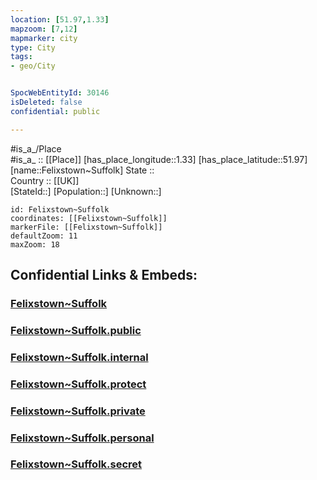 ```yaml
---
location: [51.97,1.33] 
mapzoom: [7,12] 
mapmarker: city 
type: City
tags:
- geo/City


SpocWebEntityId: 30146
isDeleted: false
confidential: public

---
```

#is_a_/Place  
#is_a_ :: [[Place]] 
[has_place_longitude::1.33] 
[has_place_latitude::51.97] 
[name::Felixstown~Suffolk] 
State ::  
Country :: [[UK]]  
[StateId::] 
[Population::] 
[Unknown::] 


```leaflet
id: Felixstown~Suffolk
coordinates: [[Felixstown~Suffolk]] 
markerFile: [[Felixstown~Suffolk]] 
defaultZoom: 11 
maxZoom: 18
```


## Confidential Links & Embeds: 

### [Felixstown~Suffolk](/_Standards/Earth/Continent/Europe/Europe~North/UK/England/Regions~England/East_of_England/Suffolk/cities~Suffolk/Suffolkcoastal/cities~Suffolkcoastal/Felixstown~Suffolk.md) 

### [Felixstown~Suffolk.public](/_public/Earth/Continent/Europe/Europe~North/UK/England/Regions~England/East_of_England/Suffolk/cities~Suffolk/Suffolkcoastal/cities~Suffolkcoastal/Felixstown~Suffolk.public.md) 

### [Felixstown~Suffolk.internal](/_internal/Earth/Continent/Europe/Europe~North/UK/England/Regions~England/East_of_England/Suffolk/cities~Suffolk/Suffolkcoastal/cities~Suffolkcoastal/Felixstown~Suffolk.internal.md) 

### [Felixstown~Suffolk.protect](/_protect/Earth/Continent/Europe/Europe~North/UK/England/Regions~England/East_of_England/Suffolk/cities~Suffolk/Suffolkcoastal/cities~Suffolkcoastal/Felixstown~Suffolk.protect.md) 

### [Felixstown~Suffolk.private](/_private/Earth/Continent/Europe/Europe~North/UK/England/Regions~England/East_of_England/Suffolk/cities~Suffolk/Suffolkcoastal/cities~Suffolkcoastal/Felixstown~Suffolk.private.md) 

### [Felixstown~Suffolk.personal](/_personal/Earth/Continent/Europe/Europe~North/UK/England/Regions~England/East_of_England/Suffolk/cities~Suffolk/Suffolkcoastal/cities~Suffolkcoastal/Felixstown~Suffolk.personal.md) 

### [Felixstown~Suffolk.secret](/_secret/Earth/Continent/Europe/Europe~North/UK/England/Regions~England/East_of_England/Suffolk/cities~Suffolk/Suffolkcoastal/cities~Suffolkcoastal/Felixstown~Suffolk.secret.md)

